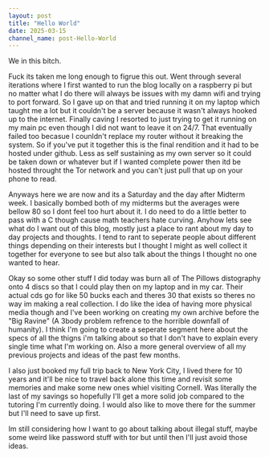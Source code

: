 ```yaml
---
layout: post
title: "Hello World"
date: 2025-03-15
channel_name: post-Hello-World
---
```

We in this bitch.

Fuck its taken me long enough to figrue this out. Went through several iterations where I first wanted to run the blog locally on a raspberry pi but no matter what I do there will always be issues with my damn wifi and trying to port forward. So I gave up on that and tried running it on my laptop which taught me a lot but it couldn't be a server because it wasn't always hooked up to the internet. Finally caving I resorted to just trying to get it running on my main pc even though I did not want to leave it on 24/7. That eventually failed too becasue I counldn't replace my router without it breaking the system. So if you've put it together this is the final rendition and it had to be hosted under github. Less as self sustaining as my own server so it could be taken down or whatever but if I wanted complete power then itd be hosted throught the Tor network and you can't just pull that up on your phone to read. 

Anyways here we are now and its a Saturday and the day after Midterm week. I basically bombed both of my midterms but the averages were bellow 80 so I dont feel too hurt about it. I do need to do a little better to pass with a C though cause math teachers hate curving. Anyhow lets see what do I want out of this blog, mostly just a place to rant about my day to day projects and thoughts. I tend to rant to seperate people about different things depending on their interests but I thought I might as well collect it together for everyone to see but also talk about the things I thought no one wanted to hear. 

Okay so some other stuff I did today was burn all of The Pillows distography onto 4 discs so that I could play then on my laptop and in my car. Their actual cds go for like 50 bucks each and theres 30 that exists so theres no way im making a real collection. I do like the idea of having more physical media though and I've been working on creating my own archive before the "Big Ravine" (A 3body problem refrence to the horrible downfall of humanity). I think I'm going to create a seperate segment here about the specs of all the thigns i'm talking about so that I don't have to explain every single time what I'm working on. Also a more general overview of all my previous projects and ideas of the past few months.  

I also just booked my full trip back to New York City, I lived there for 10 years and it'll be nice to travel back alone this time and revisit some memories and make some new ones whiel visiting Cornell. Was literally the last of my savings so hopefully I'll get a more solid job compared to the tutoring I'm currently doing. I would also like to move there for the summer but I'll need to save up first. 

Im still considering how I want to go about talking about illegal stuff, maybe some weird like password stuff with tor but until then I'll just avoid those ideas. 
